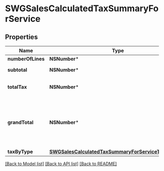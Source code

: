 # SWGSalesCalculatedTaxSummaryForService

## Properties
Name | Type | Description | Notes
------------ | ------------- | ------------- | -------------
**numberOfLines** | **NSNumber*** | Count of lines | [optional] 
**subtotal** | **NSNumber*** | sum of all line tax attribute | [optional] 
**totalTax** | **NSNumber*** | sum of all line lineAmount attribute | [optional] 
**grandTotal** | **NSNumber*** | sum of all line lineAmount attribute - sum of all line tax attribute - sum of all line lineTaxedDiscount attribute | [optional] 
**taxByType** | [**SWGSalesCalculatedTaxSummaryForServiceTaxByType***](SWGSalesCalculatedTaxSummaryForServiceTaxByType.md) |  | [optional] 

[[Back to Model list]](../README.md#documentation-for-models) [[Back to API list]](../README.md#documentation-for-api-endpoints) [[Back to README]](../README.md)


